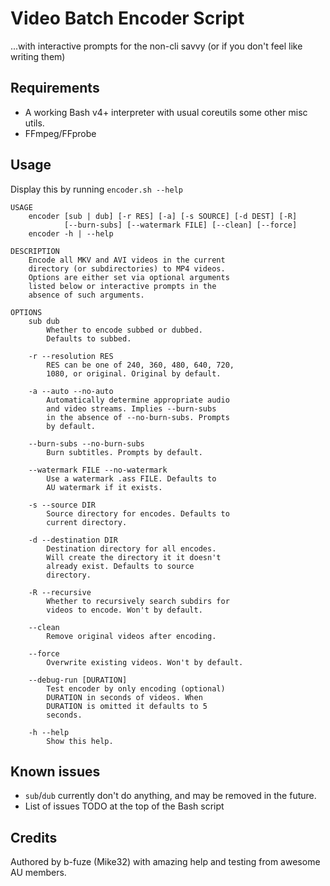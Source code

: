 # Video Batch Encoder Script
...with interactive prompts for the non-cli savvy (or if you don't feel like writing them)

## Requirements
 - A working Bash v4+ interpreter with usual coreutils some other misc utils. 
 - FFmpeg/FFprobe

## Usage
Display this by running `encoder.sh --help`
```
USAGE
    encoder [sub | dub] [-r RES] [-a] [-s SOURCE] [-d DEST] [-R]
            [--burn-subs] [--watermark FILE] [--clean] [--force]
    encoder -h | --help

DESCRIPTION
    Encode all MKV and AVI videos in the current
    directory (or subdirectories) to MP4 videos.
    Options are either set via optional arguments
    listed below or interactive prompts in the
    absence of such arguments.

OPTIONS
    sub dub
        Whether to encode subbed or dubbed.
        Defaults to subbed.

    -r --resolution RES
        RES can be one of 240, 360, 480, 640, 720,
        1080, or original. Original by default.

    -a --auto --no-auto
        Automatically determine appropriate audio
        and video streams. Implies --burn-subs
        in the absence of --no-burn-subs. Prompts
        by default.

    --burn-subs --no-burn-subs
        Burn subtitles. Prompts by default.

    --watermark FILE --no-watermark
        Use a watermark .ass FILE. Defaults to
        AU watermark if it exists.

    -s --source DIR
        Source directory for encodes. Defaults to
        current directory.

    -d --destination DIR
        Destination directory for all encodes.
        Will create the directory it it doesn't
        already exist. Defaults to source
        directory.

    -R --recursive
        Whether to recursively search subdirs for
        videos to encode. Won't by default.

    --clean
        Remove original videos after encoding.

    --force
        Overwrite existing videos. Won't by default.

    --debug-run [DURATION]
        Test encoder by only encoding (optional) 
        DURATION in seconds of videos. When 
        DURATION is omitted it defaults to 5
        seconds.

    -h --help
        Show this help.
```

## Known issues
 - `sub`/`dub` currently don't do anything, and may be removed in the future.
 - List of issues TODO at the top of the Bash script

## Credits
Authored by b-fuze (Mike32) with amazing help and testing from awesome AU members.

